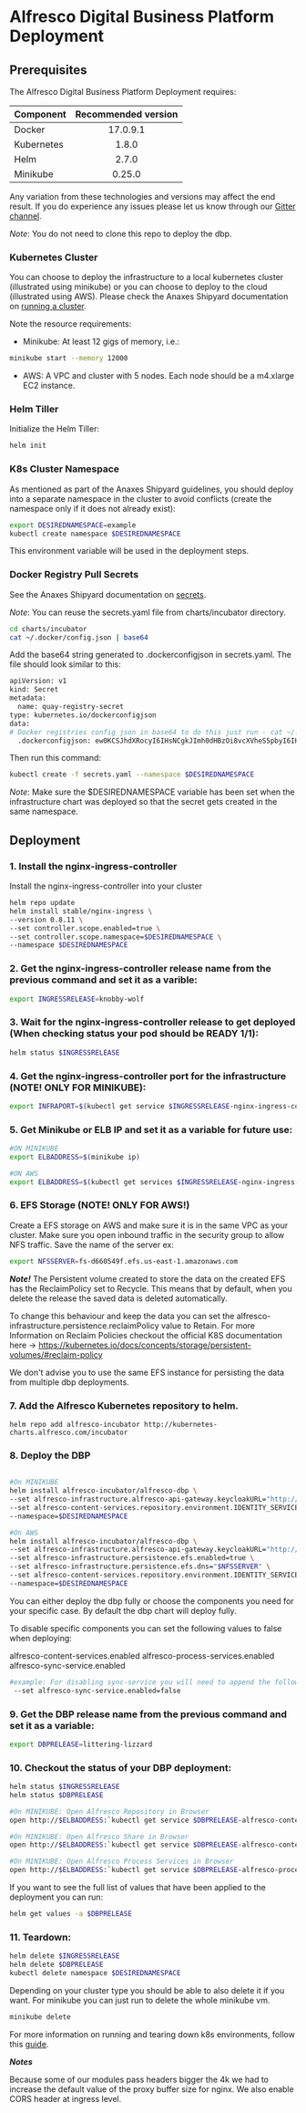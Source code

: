 # Alfresco Digital Business Platform Deployment

## Prerequisites

The Alfresco Digital Business Platform Deployment requires:

| Component        | Recommended version |
| ------------- |:-------------:|
| Docker     | 17.0.9.1 |
| Kubernetes | 1.8.0    |
| Helm       | 2.7.0    |
| Minikube   | 0.25.0   |

Any variation from these technologies and versions may affect the end result. If you do experience any issues please let us know through our [Gitter channel](https://gitter.im/Alfresco/platform-services?utm_source=share-link&utm_medium=link&utm_campaign=share-link).

*Note*: You do not need to clone this repo to deploy the dbp.

### Kubernetes Cluster

You can choose to deploy the infrastructure to a local kubernetes cluster (illustrated using minikube) or you can choose to deploy to the cloud (illustrated using AWS).
Please check the Anaxes Shipyard documentation on [running a cluster](https://github.com/Alfresco/alfresco-anaxes-shipyard/blob/master/SECRETS.md).

Note the resource requirements:
* Minikube: At least 12 gigs of memory, i.e.:
```bash
minikube start --memory 12000
```
* AWS: A VPC and cluster with 5 nodes. Each node should be a m4.xlarge EC2 instance.

### Helm Tiller

Initialize the Helm Tiller:
```bash
helm init
```

### K8s Cluster Namespace

As mentioned as part of the Anaxes Shipyard guidelines, you should deploy into a separate namespace in the cluster to avoid conflicts (create the namespace only if it does not already exist):
```bash
export DESIREDNAMESPACE=example
kubectl create namespace $DESIREDNAMESPACE
```

This environment variable will be used in the deployment steps.

### Docker Registry Pull Secrets

See the Anaxes Shipyard documentation on [secrets](https://github.com/Alfresco/alfresco-anaxes-shipyard/blob/master/SECRETS.md).

*Note*: You can reuse the secrets.yaml file from charts/incubator directory. 

```bash
cd charts/incubator
cat ~/.docker/config.json | base64
```

Add the base64 string generated to .dockerconfigjson in secrets.yaml. The file should look similar to this:

```bash
apiVersion: v1
kind: Secret
metadata:
  name: quay-registry-secret
type: kubernetes.io/dockerconfigjson
data:
# Docker registries config json in base64 to do this just run - cat ~/.docker/config.json | base64
  .dockerconfigjson: ew0KCSJhdXRocyI6IHsNCgkJImh0dHBzOi8vcXVheS5pbyI6IHsNCgkJCSJhdXRoIjogImRHVnpkRHAwWlhOMD0iDQoJCX0sDQoJCSJxdWF5LmlvIjogew0KCQkJImF1dGgiOiAiZEdWemREcDBaWE4w550KCQl9DQoJfSwNCgkiSHR0cEhlYWRlcnMiOiB7DQoJCSJVc2VyLUFnZW50IjogIkRvY2tlci1DbGllbnQvMTcuMTIuMC1jZS1yYzMgKGRhcndpbikiDQoJfQ0KfQ==
```

Then run this command:

```bash
kubectl create -f secrets.yaml --namespace $DESIREDNAMESPACE
```

*Note*: Make sure the $DESIREDNAMESPACE variable has been set when the infrastructure chart was deployed so that the secret gets created in the same namespace.

## Deployment

### 1. Install the nginx-ingress-controller

Install the nginx-ingress-controller into your cluster
```bash
helm repo update
helm install stable/nginx-ingress \
--version 0.8.11 \
--set controller.scope.enabled=true \
--set controller.scope.namespace=$DESIREDNAMESPACE \
--namespace $DESIREDNAMESPACE
```

### 2. Get the nginx-ingress-controller release name from the previous command and set it as a varible:
```bash
export INGRESSRELEASE=knobby-wolf
```

### 3. Wait for the nginx-ingress-controller release to get deployed (When checking status your pod should be READY 1/1):
```bash
helm status $INGRESSRELEASE
```

### 4. Get the nginx-ingress-controller port for the infrastructure (**NOTE! ONLY FOR MINIKUBE**):
```bash
export INFRAPORT=$(kubectl get service $INGRESSRELEASE-nginx-ingress-controller --namespace $DESIREDNAMESPACE -o jsonpath={.spec.ports[0].nodePort})
```

### 5. Get Minikube or ELB IP and set it as a variable for future use:

```bash
#ON MINIKUBE
export ELBADDRESS=$(minikube ip)

#ON AWS
export ELBADDRESS=$(kubectl get services $INGRESSRELEASE-nginx-ingress-controller --namespace=$DESIREDNAMESPACE -o jsonpath={.status.loadBalancer.ingress[0].hostname})
```

### 6. EFS Storage (**NOTE! ONLY FOR AWS!**)

Create a EFS storage on AWS and make sure it is in the same VPC as your cluster. Make sure you open inbound traffic in the security group to allow NFS traffic. Save the name of the server ex:
```bash
export NFSSERVER=fs-d660549f.efs.us-east-1.amazonaws.com
```

***Note!***
The Persistent volume created to store the data on the created EFS has the ReclaimPolicy set to Recycle.
This means that by default, when you delete the release the saved data is deleted automatically.

To change this behaviour and keep the data you can set the alfresco-infrastructure.persistence.reclaimPolicy value to Retain.
For more Information on Reclaim Policies checkout the official K8S documentation here -> https://kubernetes.io/docs/concepts/storage/persistent-volumes/#reclaim-policy

We don't advise you to use the same EFS instance for persisting the data from multiple dbp deployments.

### 7. Add the Alfresco Kubernetes repository to helm.

```helm repo add alfresco-incubator http://kubernetes-charts.alfresco.com/incubator```

### 8. Deploy the DBP

```bash

#On MINIKUBE
helm install alfresco-incubator/alfresco-dbp \
--set alfresco-infrastructure.alfresco-api-gateway.keycloakURL="http://$ELBADDRESS:$INFRAPORT/auth/" \
--set alfresco-content-services.repository.environment.IDENTITY_SERVICE_URI="http://$ELBADDRESS:$INFRAPORT/auth" \
--namespace=$DESIREDNAMESPACE

#On AWS
helm install alfresco-incubator/alfresco-dbp \
--set alfresco-infrastructure.alfresco-api-gateway.keycloakURL="http://$ELBADDRESS/auth/" \
--set alfresco-infrastructure.persistence.efs.enabled=true \
--set alfresco-infrastructure.persistence.efs.dns="$NFSSERVER" \
--set alfresco-content-services.repository.environment.IDENTITY_SERVICE_URI="http://$ELBADDRESS/auth" \
--namespace=$DESIREDNAMESPACE
```

You can either deploy the dbp fully or choose the components you need for your specific case. 
By default the dbp chart will deploy fully.

To disable specific components you can set the following values to false when deploying:

alfresco-content-services.enabled
alfresco-process-services.enabled
alfresco-sync-service.enabled

```bash
#example: For disabling sync-service you will need to append the following subcommand to the helm install command:
 --set alfresco-sync-service.enabled=false 
```

### 9. Get the DBP release name from the previous command and set it as a variable:

```bash
export DBPRELEASE=littering-lizzard
```

### 10. Checkout the status of your DBP deployment:

```bash
helm status $INGRESSRELEASE
helm status $DBPRELEASE

#On MINIKUBE: Open Alfresco Repository in Browser
open http://$ELBADDRESS:`kubectl get service $DBPRELEASE-alfresco-content-services-repository -o jsonpath={.spec.ports[0].nodePort} --namespace $DESIREDNAMESPACE `/alfresco

#On MINIKUBE: Open Alfresco Share in Browser
open http://$ELBADDRESS:`kubectl get service $DBPRELEASE-alfresco-content-services-share -o jsonpath={.spec.ports[0].nodePort} --namespace $DESIREDNAMESPACE `/share

#On MINIKUBE: Open Alfresco Process Services in Browser
open http://$ELBADDRESS:`kubectl get service $DBPRELEASE-alfresco-process-services -o jsonpath={.spec.ports[0].nodePort} --namespace $DESIREDNAMESPACE `/activiti-app

```

If you want to see the full list of values that have been applied to the deployment you can run:

```bash
helm get values -a $DBPRELEASE
```

### 11. Teardown:

```bash
helm delete $INGRESSRELEASE
helm delete $DBPRELEASE
kubectl delete namespace $DESIREDNAMESPACE
```
Depending on your cluster type you should be able to also delete it if you want.
For minikube you can just run to delete the whole minikube vm.
```bash
minikube delete
```

For more information on running and tearing down k8s environments, follow this [guide](https://github.com/Alfresco/alfresco-anaxes-shipyard/blob/master/docs/running-a-cluster.md).

***Notes***

Because some of our modules pass headers bigger the 4k we had to increase the default value of the proxy buffer size for nginx.
We also enable CORS header at ingress level.
